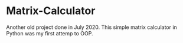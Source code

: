 # Matrix-Calculator
Another old project done in July 2020. This simple matrix calculator in Python was my first attemp to OOP.
